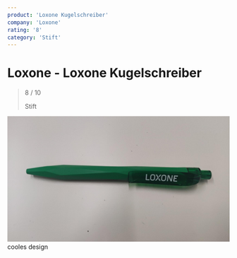 ```yaml
---
product: 'Loxone Kugelschreiber'
company: 'Loxone'
rating: '8'
category: 'Stift'
---
```


# Loxone - Loxone Kugelschreiber
>
> 8 / 10
>
> Stift

![Loxone Kugelschreiber](./assets/loxone-loxone-kugelschreiber-db791f5e-c17f-4fa2-8db3-dc6bcf99898c.jpg)
cooles design
